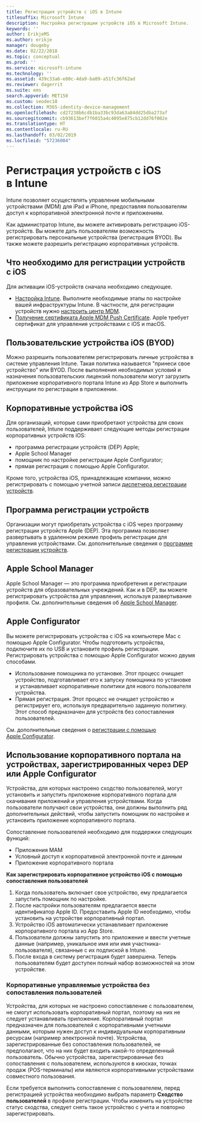 ```yaml
---
title: Регистрация устройств с iOS в Intune
titlesuffix: Microsoft Intune
description: Настройка регистрации устройств iOS в Microsoft Intune.
keywords: ''
author: ErikjeMS
ms.author: erikje
manager: dougeby
ms.date: 02/22/2018
ms.topic: conceptual
ms.prod: ''
ms.service: microsoft-intune
ms.technology: ''
ms.assetid: 439c33a6-e80c-4da9-ba09-a51fc36f62ad
ms.reviewer: dagerrit
ms.suite: ems
search.appverid: MET150
ms.custom: seodec18
ms.collection: M365-identity-device-management
ms.openlocfilehash: cd27238b6cdb1ba33bc93da63a84dd25dba273af
ms.sourcegitcommit: cb93613bef7f6015a4c4095e875cb12dd76f002e
ms.translationtype: HT
ms.contentlocale: ru-RU
ms.lasthandoff: 03/02/2019
ms.locfileid: "57236004"
---
```

# <a name="enroll-ios-devices-in-intune"></a>Регистрация устройств с iOS в Intune

Intune позволяет осуществлять управление мобильными устройствами (MDM) для iPad и iPhone, предоставляя пользователям доступ к корпоративной электронной почте и приложениям.

Как администратор Intune, вы можете активировать регистрацию iOS-устройств. Вы можете дать пользователям возможность регистрировать персональные устройства (регистрация BYOD). Вы также можете разрешить регистрацию корпоративных устройств.

## <a name="prerequisites-for-ios-enrollment"></a>Что необходимо для регистрации устройств с iOS
Для активации iOS-устройств сначала необходимо следующее.
- [Настройка Intune](setup-steps.md). Выполните необходимые этапы по настройке вашей инфраструктуры Intune. В частности, для регистрации устройств нужно [настроить центр MDM](mdm-authority-set.md).
- [Получение сертификата Apple MDM Push Certificate](apple-mdm-push-certificate-get.md). Apple требует сертификат для управления устройствами с iOS и macOS.

## <a name="user-owned-ios-devices-byod"></a>Пользовательские устройства iOS (BYOD)

Можно разрешить пользователям регистрировать личные устройства в системе управления Intune. Такая политика называется "принеси свое устройство" или BYOD. После выполнения необходимых условий и назначения пользовательских лицензий пользователи могут загрузить приложение корпоративного портала Intune из App Store и выполнить инструкции по регистрации в приложении.

## <a name="company-owned-ios-devices"></a>Корпоративные устройства iOS
Для организаций, которые сами приобретают устройства для своих пользователей, Intune поддерживает следующие методы регистрации корпоративных устройств iOS:

- программа регистрации устройств (DEP) Apple;
- Apple School Manager
- помощник по настройке регистрации Apple Configurator;
- прямая регистрация с помощью Apple Configurator.

Кроме того, устройства iOS, принадлежащие компании, можно регистрировать с помощью учетной записи [диспетчера регистрации устройств](device-enrollment-manager-enroll.md).

## <a name="device-enrollment-program"></a>Программа регистрации устройств
Организации могут приобретать устройства с iOS через программу регистрации устройств Apple (DEP). Эта программа позволяет развертывать в удаленном режиме профиль регистрации для управления устройствами. См. дополнительные сведения о [программе регистрации устройств](device-enrollment-program-enroll-ios.md).

## <a name="apple-school-manager"></a>Apple School Manager
Apple School Manager — это программа приобретения и регистрации устройств для образовательных учреждений. Как и в DEP, вы можете регистрировать устройства для управления, используя развертывание профиля. См. дополнительные сведения об [Apple School Manager](apple-school-manager-set-up-ios.md).

## <a name="apple-configurator"></a>Apple Configurator
Вы можете регистрировать устройства с iOS на компьютере Mac с помощью Apple Configurator. Чтобы подготовить устройства, подключите их по USB и установите профиль регистрации. Регистрировать устройства с помощью Apple Configurator можно двумя способами.
- Использование помощника по установке. Этот процесс очищает устройство, подготавливает его к запуску помощника по установке и устанавливает корпоративные политики для нового пользователя устройства.
- Прямая регистрация. Этот процесс не очищает устройство и регистрирует его, используя предварительно заданную политику. Этот способ предназначен для устройств без сопоставления пользователей.

См. дополнительные сведения о [регистрации с помощью Apple Configurator](apple-configurator-setup-assistant-enroll-ios.md).

## <a name="use-the-company-portal-on-dep-enrolled-or-apple-configurator-enrolled-devices"></a>Использование корпоративного портала на устройствах, зарегистрированных через DEP или Apple Configurator

Устройства, для которых настроено сходство пользователей, могут установить и запустить приложение корпоративного портала для скачивания приложений и управления устройствами. Когда пользователи получают свои устройства, они должны выполнить ряд дополнительных действий, чтобы запустить помощник по настройке и установить приложение корпоративного портала.

Сопоставление пользователей необходимо для поддержки следующих функций:
  - Приложения MAM
  - Условный доступ к корпоративной электронной почте и данным
  - Приложение корпоративного портала

**Как зарегистрировать корпоративное устройство iOS с помощью сопоставления пользователей**
1. Когда пользователь включает свое устройство, ему предлагается запустить помощник по настройке. 
2. После настройки пользователям предлагается ввести идентификатор Apple ID. Предоставить Apple ID необходимо, чтобы установить на устройстве корпоративный портал. 
3. Устройство iOS автоматически устанавливает приложение корпоративного портала из App Store.
4. Пользователи должны запустить это приложение и ввести учетные данные (например, уникальное имя или имя участника-пользователя), связанные с их подпиской в Intune. 
5. После входа в систему регистрация будет завершена. Теперь пользователям будет доступен полный набор возможностей на этом устройстве.

### <a name="about-corporate-owned-managed-devices-with-no-user-affinity"></a>Корпоративные управляемые устройства без сопоставления пользователей

Устройства, для которых не настроено сопоставление с пользователем, не смогут использовать корпоративный портал, поэтому на них не следует устанавливать приложение. Корпоративный портал предназначен для пользователей с корпоративными учетными данными, которым нужен доступ к индивидуальным корпоративным ресурсам (например электронной почте). Устройства, зарегистрированные без сопоставления пользователей, не предполагают, что на них будет входить какой-то определенный пользователь. Обычно устройства, зарегистрированные без сопоставления с пользователем, используются в киосках, точках продаж (POS-терминалы) или являются корпоративными устройствами совместного пользования.

Если требуется выполнить сопоставление с пользователем, перед регистрацией устройства необходимо выбрать параметр **Сходство пользователей** в профиле регистрации. Чтобы изменить на устройстве статус сходства, следует снять такое устройство с учета и повторно зарегистрировать.

